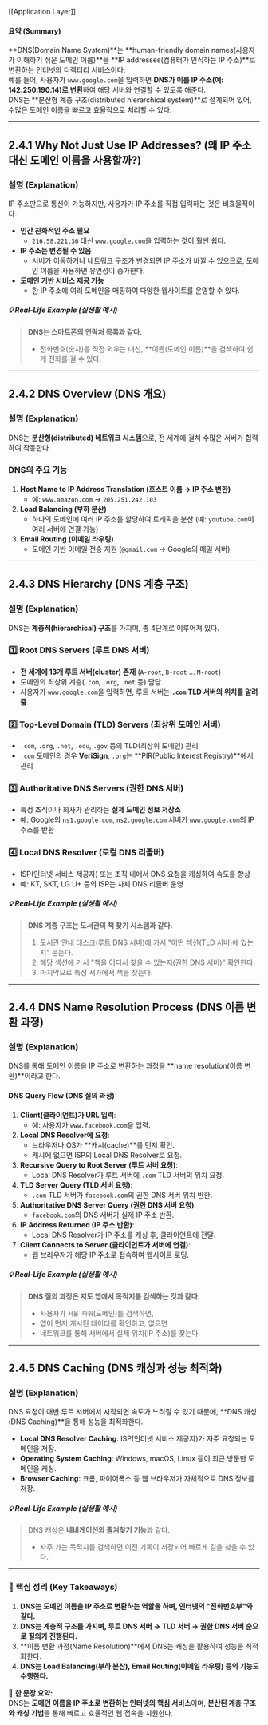 [[Application Layer]]

#### **요약 (Summary)**

**DNS(Domain Name System)**는 **human-friendly domain names(사용자가 이해하기 쉬운 도메인 이름)**을 **IP addresses(컴퓨터가 인식하는 IP 주소)**로 변환하는 인터넷의 디렉터리 서비스이다.  
예를 들어, 사용자가 `www.google.com`을 입력하면 **DNS가 이를 IP 주소(예: 142.250.190.14)로 변환**하여 해당 서버와 연결할 수 있도록 해준다.  
DNS는 **분산형 계층 구조(distributed hierarchical system)**로 설계되어 있어, 수많은 도메인 이름을 빠르고 효율적으로 처리할 수 있다.

---

## **2.4.1 Why Not Just Use IP Addresses? (왜 IP 주소 대신 도메인 이름을 사용할까?)**

### **설명 (Explanation)**

IP 주소만으로 통신이 가능하지만, 사용자가 IP 주소를 직접 입력하는 것은 비효율적이다.

- **인간 친화적인 주소 필요**
    - `216.58.221.36` 대신 `www.google.com`을 입력하는 것이 훨씬 쉽다.
- **IP 주소는 변경될 수 있음**
    - 서버가 이동하거나 네트워크 구조가 변경되면 IP 주소가 바뀔 수 있으므로, 도메인 이름을 사용하면 유연성이 증가한다.
- **도메인 기반 서비스 제공 가능**
    - 한 IP 주소에 여러 도메인을 매핑하여 다양한 웹사이트를 운영할 수 있다.

##### **💡 Real-Life Example (실생활 예시)**

> **DNS는 스마트폰의 연락처 목록과 같다.**
> 
> - 전화번호(숫자)를 직접 외우는 대신, **이름(도메인 이름)**을 검색하여 쉽게 전화를 걸 수 있다.

---

## **2.4.2 DNS Overview (DNS 개요)**

### **설명 (Explanation)**

DNS는 **분산형(distributed) 네트워크 시스템**으로, 전 세계에 걸쳐 수많은 서버가 협력하여 작동한다.

### **DNS의 주요 기능**

1. **Host Name to IP Address Translation (호스트 이름 → IP 주소 변환)**
    - 예: `www.amazon.com` → `205.251.242.103`
2. **Load Balancing (부하 분산)**
    - 하나의 도메인에 여러 IP 주소를 할당하여 트래픽을 분산 (예: `youtube.com`이 여러 서버에 연결 가능)
3. **Email Routing (이메일 라우팅)**
    - 도메인 기반 이메일 전송 지원 (`@gmail.com` → Google의 메일 서버)

---

## **2.4.3 DNS Hierarchy (DNS 계층 구조)**

### **설명 (Explanation)**

DNS는 **계층적(hierarchical) 구조**를 가지며, 총 4단계로 이루어져 있다.

### **1️⃣ Root DNS Servers (루트 DNS 서버)**

- **전 세계에 13개 루트 서버(cluster) 존재** (`A-root`, `B-root` … `M-root`)
- 도메인의 최상위 계층(`.com`, `.org`, `.net` 등) 담당
- 사용자가 `www.google.com`을 입력하면, 루트 서버는 **`.com` TLD 서버의 위치를 알려줌**.

### **2️⃣ Top-Level Domain (TLD) Servers (최상위 도메인 서버)**

- `.com`, `.org`, `.net`, `.edu`, `.gov` 등의 TLD(최상위 도메인) 관리
- `.com` 도메인의 경우 **VeriSign**, `.org`는 **PIR(Public Interest Registry)**에서 관리

### **3️⃣ Authoritative DNS Servers (권한 DNS 서버)**

- 특정 조직이나 회사가 관리하는 **실제 도메인 정보 저장소**
- 예: Google의 `ns1.google.com`, `ns2.google.com` 서버가 `www.google.com`의 IP 주소를 반환

### **4️⃣ Local DNS Resolver (로컬 DNS 리졸버)**

- ISP(인터넷 서비스 제공자) 또는 조직 내에서 DNS 요청을 캐싱하여 속도를 향상
- 예: KT, SKT, LG U+ 등의 ISP는 자체 DNS 리졸버 운영

##### **💡 Real-Life Example (실생활 예시)**

> **DNS 계층 구조는 도서관의 책 찾기 시스템과 같다.**
> 
> 1. 도서관 안내 데스크(루트 DNS 서버)에 가서 "어떤 섹션(TLD 서버)에 있는지" 묻는다.
> 2. 해당 섹션에 가서 "책을 어디서 찾을 수 있는지(권한 DNS 서버)" 확인한다.
> 3. 마지막으로 특정 서가에서 책을 찾는다.

---

## **2.4.4 DNS Name Resolution Process (DNS 이름 변환 과정)**

### **설명 (Explanation)**

DNS를 통해 도메인 이름을 IP 주소로 변환하는 과정을 **name resolution(이름 변환)**이라고 한다.

#### **DNS Query Flow (DNS 질의 과정)**

1. **Client(클라이언트)가 URL 입력**:
    - 예: 사용자가 `www.facebook.com`을 입력.
2. **Local DNS Resolver에 요청**:
    - 브라우저나 OS가 **캐시(cache)**를 먼저 확인.
    - 캐시에 없으면 ISP의 Local DNS Resolver로 요청.
3. **Recursive Query to Root Server (루트 서버 요청)**:
    - Local DNS Resolver가 루트 서버에 `.com` TLD 서버의 위치 요청.
4. **TLD Server Query (TLD 서버 요청)**:
    - `.com` TLD 서버가 `facebook.com`의 권한 DNS 서버 위치 반환.
5. **Authoritative DNS Server Query (권한 DNS 서버 요청)**:
    - `facebook.com`의 DNS 서버가 실제 IP 주소 반환.
6. **IP Address Returned (IP 주소 반환)**:
    - Local DNS Resolver가 IP 주소를 캐싱 후, 클라이언트에 전달.
7. **Client Connects to Server (클라이언트가 서버에 연결)**:
    - 웹 브라우저가 해당 IP 주소로 접속하여 웹사이트 로딩.

##### **💡 Real-Life Example (실생활 예시)**

> **DNS 질의 과정은 지도 앱에서 목적지를 검색하는 것과 같다.**
> 
> - 사용자가 `서울 타워`(도메인)를 검색하면,
> - 앱이 먼저 캐시된 데이터를 확인하고, 없으면
> - 네트워크를 통해 서버에서 실제 위치(IP 주소)를 찾는다.

---

## **2.4.5 DNS Caching (DNS 캐싱과 성능 최적화)**

### **설명 (Explanation)**

DNS 요청이 매번 루트 서버에서 시작되면 속도가 느려질 수 있기 때문에, **DNS 캐싱(DNS Caching)**을 통해 성능을 최적화한다.

- **Local DNS Resolver Caching**: ISP(인터넷 서비스 제공자)가 자주 요청되는 도메인을 저장.
- **Operating System Caching**: Windows, macOS, Linux 등이 최근 방문한 도메인을 캐싱.
- **Browser Caching**: 크롬, 파이어폭스 등 웹 브라우저가 자체적으로 DNS 정보를 저장.

##### **💡 Real-Life Example (실생활 예시)**

> DNS 캐싱은 **네비게이션의 즐겨찾기 기능**과 같다.
> 
> - 자주 가는 목적지를 검색하면 이전 기록이 저장되어 빠르게 길을 찾을 수 있다.

---

### **📌 핵심 정리 (Key Takeaways)**

1. **DNS는 도메인 이름을 IP 주소로 변환하는 역할을 하며, 인터넷의 "전화번호부"와 같다.**
2. **DNS는 계층적 구조를 가지며, 루트 DNS 서버 → TLD 서버 → 권한 DNS 서버 순으로 질의가 진행된다.**
3. **이름 변환 과정(Name Resolution)**에서 DNS는 캐싱을 활용하여 성능을 최적화한다.
4. **DNS는 Load Balancing(부하 분산), Email Routing(이메일 라우팅) 등의 기능도 수행한다.**

🚀 **한 문장 요약:**  
DNS는 **도메인 이름을 IP 주소로 변환하는 인터넷의 핵심 서비스**이며, **분산된 계층 구조와 캐싱 기법**을 통해 빠르고 효율적인 웹 접속을 지원한다.